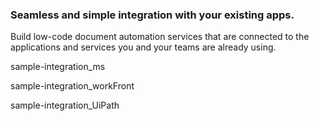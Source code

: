<TitleBlock slots="heading, text" theme="light" className="titleBlock-align-left simple-integration" id="Seamless" />

### Seamless and simple integration with your existing apps.

Build low-code document automation services that are connected to the applications and services you and your teams are already using.

<TextBlock slots="assetImg" theme="lightest" width="33%" imageOnly className="padding_top_align padding-zero imageHightAuto sample-integration_bg"/>

sample-integration_ms

<TextBlock slots="assetImg" theme="lightest" width="33%" imageOnly className="padding_top_align padding-zero imageHightAuto sample-integration_bg"/>

sample-integration_workFront

<TextBlock slots="assetImg" theme="lightest" width="33%" imageOnly className="padding_top_align padding-zero imageHightAuto sample-integration_bg"/>

sample-integration_UiPath
